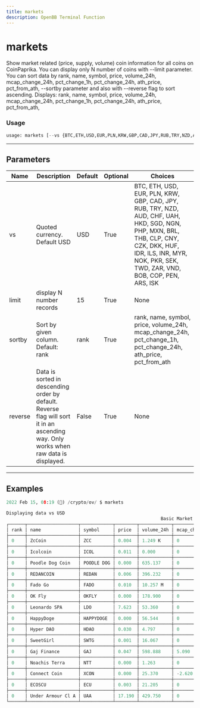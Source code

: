 ```yaml
---
title: markets
description: OpenBB Terminal Function
---
```


# markets

Show market related (price, supply, volume) coin information for all coins on CoinPaprika. You can display only N number of coins with --limit parameter. You can sort data by rank, name, symbol, price, volume_24h, mcap_change_24h, pct_change_1h, pct_change_24h, ath_price, pct_from_ath, --sortby parameter and also with --reverse flag to sort ascending. Displays: rank, name, symbol, price, volume_24h, mcap_change_24h, pct_change_1h, pct_change_24h, ath_price, pct_from_ath,
### Usage 
```python
usage: markets [--vs {BTC,ETH,USD,EUR,PLN,KRW,GBP,CAD,JPY,RUB,TRY,NZD,AUD,CHF,UAH,HKD,SGD,NGN,PHP,MXN,BRL,THB,CLP,CNY,CZK,DKK,HUF,IDR,ILS,INR,MYR,NOK,PKR,SEK,TWD,ZAR,VND,BOB,COP,PEN,ARS,ISK}] [-l LIMIT] [-s {rank,name,symbol,price,volume_24h,mcap_change_24h,pct_change_1h,pct_change_24h,ath_price,pct_from_ath}] [-r]
```
---
## Parameters
| Name | Description | Default | Optional | Choices |
| ---- | ----------- | ------- | -------- | ------- |
| vs | Quoted currency. Default USD | USD | True | BTC, ETH, USD, EUR, PLN, KRW, GBP, CAD, JPY, RUB, TRY, NZD, AUD, CHF, UAH, HKD, SGD, NGN, PHP, MXN, BRL, THB, CLP, CNY, CZK, DKK, HUF, IDR, ILS, INR, MYR, NOK, PKR, SEK, TWD, ZAR, VND, BOB, COP, PEN, ARS, ISK |
| limit | display N number records | 15 | True | None |
| sortby | Sort by given column. Default: rank | rank | True | rank, name, symbol, price, volume_24h, mcap_change_24h, pct_change_1h, pct_change_24h, ath_price, pct_from_ath |
| reverse | Data is sorted in descending order by default. Reverse flag will sort it in an ascending way. Only works when raw data is displayed. | False | True | None |
---
## Examples
```python
2022 Feb 15, 08:19 (🦋) /crypto/ov/ $ markets

Displaying data vs USD
                                                          Basic Market Information
┌──────┬───────────────────┬────────────┬────────┬────────────┬─────────────────┬───────────────┬────────────────┬───────────┬──────────────┐
│ rank │ name              │ symbol     │ price  │ volume_24h │ mcap_change_24h │ pct_change_1h │ pct_change_24h │ ath_price │ pct_from_ath │
├──────┼───────────────────┼────────────┼────────┼────────────┼─────────────────┼───────────────┼────────────────┼───────────┼──────────────┤
│ 0    │ ZcCoin            │ ZCC        │ 0.004  │ 1.249 K    │ 0               │ -0.230        │ -1.290         │ 0.014     │ -72.510      │
├──────┼───────────────────┼────────────┼────────┼────────────┼─────────────────┼───────────────┼────────────────┼───────────┼──────────────┤
│ 0    │ Icolcoin          │ ICOL       │ 0.011  │ 0.000      │ 0               │ -0.040        │ 3.100          │ 1.099     │ -98.990      │
├──────┼───────────────────┼────────────┼────────┼────────────┼─────────────────┼───────────────┼────────────────┼───────────┼──────────────┤
│ 0    │ Poodle Dog Coin   │ POODLE DOG │ 0.000  │ 635.137    │ 0               │ 0             │ 0              │ nan       │ nan          │
├──────┼───────────────────┼────────────┼────────┼────────────┼─────────────────┼───────────────┼────────────────┼───────────┼──────────────┤
│ 0    │ REDANCOIN         │ REDAN      │ 0.006  │ 396.232    │ 0               │ -0.040        │ 4.110          │ 0.017     │ -66.030      │
├──────┼───────────────────┼────────────┼────────┼────────────┼─────────────────┼───────────────┼────────────────┼───────────┼──────────────┤
│ 0    │ Fado Go           │ FADO       │ 0.010  │ 10.257 M   │ 0               │ 1.250         │ -25.140        │ 0.021     │ -49.900      │
├──────┼───────────────────┼────────────┼────────┼────────────┼─────────────────┼───────────────┼────────────────┼───────────┼──────────────┤
│ 0    │ OK Fly            │ OKFLY      │ 0.000  │ 178.900    │ 0               │ -0.340        │ 0.540          │ 0.000     │ -6.600       │
├──────┼───────────────────┼────────────┼────────┼────────────┼─────────────────┼───────────────┼────────────────┼───────────┼──────────────┤
│ 0    │ Leonardo SPA      │ LDO        │ 7.623  │ 53.360     │ 0               │ -0.260        │ -0.180         │ 8.860     │ -13.930      │
├──────┼───────────────────┼────────────┼────────┼────────────┼─────────────────┼───────────────┼────────────────┼───────────┼──────────────┤
│ 0    │ HappyDoge         │ HAPPYDOGE  │ 0.000  │ 56.544     │ 0               │ -0.210        │ -5             │ 0.000     │ -23.840      │
├──────┼───────────────────┼────────────┼────────┼────────────┼─────────────────┼───────────────┼────────────────┼───────────┼──────────────┤
│ 0    │ Hyper DAO         │ HDAO       │ 0.030  │ 4.797      │ 0               │ -0.230        │ -0.130         │ 0.031     │ -2.500       │
├──────┼───────────────────┼────────────┼────────┼────────────┼─────────────────┼───────────────┼────────────────┼───────────┼──────────────┤
│ 0    │ SweetGirl         │ SWTG       │ 0.001  │ 16.067     │ 0               │ -0.210        │ 6.340          │ 0.001     │ -1           │
├──────┼───────────────────┼────────────┼────────┼────────────┼─────────────────┼───────────────┼────────────────┼───────────┼──────────────┤
│ 0    │ Gaj Finance       │ GAJ        │ 0.047  │ 598.888    │ 5.090           │ 0.280         │ 5.090          │ 0.568     │ -91.780      │
├──────┼───────────────────┼────────────┼────────┼────────────┼─────────────────┼───────────────┼────────────────┼───────────┼──────────────┤
│ 0    │ Noachis Terra     │ NTT        │ 0.000  │ 1.263      │ 0               │ -0.210        │ 6.250          │ 0.000     │ -85.260      │
├──────┼───────────────────┼────────────┼────────┼────────────┼─────────────────┼───────────────┼────────────────┼───────────┼──────────────┤
│ 0    │ Connect Coin      │ XCON       │ 0.000  │ 25.370     │ -2.620          │ -0.040        │ -2.620         │ 0.696     │ -99.960      │
├──────┼───────────────────┼────────────┼────────┼────────────┼─────────────────┼───────────────┼────────────────┼───────────┼──────────────┤
│ 0    │ ECOSCU            │ ECU        │ 0.003  │ 21.205     │ 0               │ -0.210        │ 1.680          │ 0.004     │ -23.090      │
├──────┼───────────────────┼────────────┼────────┼────────────┼─────────────────┼───────────────┼────────────────┼───────────┼──────────────┤
│ 0    │ Under Armour Cl A │ UAA        │ 17.190 │ 429.750    │ 0               │ 0             │ -1.770         │ 27.140    │ -36.660      │
└──────┴───────────────────┴────────────┴────────┴────────────┴─────────────────┴───────────────┴────────────────┴───────────┴──────────────┘
```
